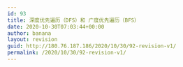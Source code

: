 ```yaml
---
id: 93
title: 深度优先遍历（DFS）和 广度优先遍历（BFS）
date: 2020-10-30T07:03:44+00:00
author: banana
layout: revision
guid: http://180.76.187.186/2020/10/30/92-revision-v1/
permalink: /2020/10/30/92-revision-v1/
---
```

